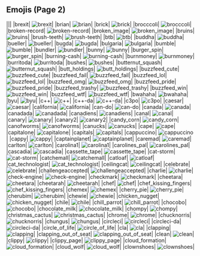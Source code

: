 
## Emojis (Page 2)
|||
|brexit| ![brexit](/output/brexit.png)|
|brian| ![brian](/output/brian.png)|
|brick| ![brick](/output/brick)|
|brocccoli| ![brocccoli](/output/brocccoli.png)|
|broken-record| ![broken-record](/output/broken-record.jpg)|
|broken_image| ![broken_image](/output/broken_image.jpg)|
|bruins| ![bruins](/output/bruins.png)|
|brush-teeth| ![brush-teeth](/output/brush-teeth.gif)|
|btb| ![btb](/output/btb.png)|
|buddha| ![buddha](/output/buddha.png)|
|bueller| ![bueller](/output/bueller.jpg)|
|bugda| ![bugda](/output/bugda.png)|
|bulgaria| ![bulgaria](/output/bulgaria)|
|bumble| ![bumble](/output/bumble.png)|
|bundler| ![bundler](/output/bundler.png)|
|bunny| ![bunny](/output/bunny.png)|
|burger_spin| ![burger_spin](/output/burger_spin.gif)|
|burning-cash| ![burning-cash](/output/burning-cash.gif)|
|burnmoney| ![burnmoney](/output/burnmoney.gif)|
|burritoda| ![burritoda](/output/burritoda.png)|
|bushes| ![bushes](/output/bushes.gif)|
|butternut_squash| ![butternut_squash](/output/butternut_squash.png)|
|butt_holdings| ![butt_holdings](/output/butt_holdings.gif)|
|buzzfeed_cute| ![buzzfeed_cute](/output/buzzfeed_cute.png)|
|buzzfeed_fail| ![buzzfeed_fail](/output/buzzfeed_fail.png)|
|buzzfeed_lol| ![buzzfeed_lol](/output/buzzfeed_lol.png)|
|buzzfeed_omg| ![buzzfeed_omg](/output/buzzfeed_omg.png)|
|buzzfeed_pride| ![buzzfeed_pride](/output/buzzfeed_pride.gif)|
|buzzfeed_trashy| ![buzzfeed_trashy](/output/buzzfeed_trashy.png)|
|buzzfeed_win| ![buzzfeed_win](/output/buzzfeed_win.png)|
|buzzfeed_wtf| ![buzzfeed_wtf](/output/buzzfeed_wtf.png)|
|bwahaha| ![bwahaha](/output/bwahaha)|
|byu| ![byu](/output/byu.png)|
|c++| ![c++](/output/c++.png)|
|c++-da| ![c++-da](/output/c++-da.png)|
|c3po| ![c3po](/output/c3po.png)|
|caesar| ![caesar](/output/caesar.png)|
|california| ![california](/output/california.jpg)|
|can-do| ![can-do](/output/can-do.png)|
|canada| ![canada](/output/canada)|
|canadada| ![canadada](/output/canadada.png)|
|canadiens| ![canadiens](/output/canadiens.png)|
|canal| ![canal](/output/canal.png)|
|canary| ![canary](/output/canary)|
|canary2| ![canary2](/output/canary2.png)|
|candy_corn| ![candy_corn](/output/candy_corn.png)|
|canofworms| ![canofworms](/output/canofworms.gif)|
|canucks| ![canucks](/output/canucks.png)|
|cape| ![cape](/output/cape.png)|
|capitalone| ![capitalone](/output/capitalone.jpg)|
|capitals| ![capitals](/output/capitals.png)|
|cappuccino| ![cappuccino](/output/cappuccino.png)|
|cappy| ![cappy](/output/cappy.png)|
|captainplanet| ![captainplanet](/output/captainplanet.png)|
|caremad| ![caremad](/output/caremad.png)|
|carlton| ![carlton](/output/carlton.gif)|
|carolina1| ![carolina1](/output/carolina1.png)|
|carolines_pal| ![carolines_pal](/output/carolines_pal.jpg)|
|cascadia| ![cascadia](/output/cascadia.jpg)|
|cassette_tape| ![cassette_tape](/output/cassette_tape.png)|
|cat-storm| ![cat-storm](/output/cat-storm.png)|
|catchemall| ![catchemall](/output/catchemall.png)|
|catloaf| ![catloaf](/output/catloaf.gif)|
|cat_technologist| ![cat_technologist](/output/cat_technologist.png)|
|ceilingcat| ![ceilingcat](/output/ceilingcat.png)|
|celebrate| ![celebrate](/output/celebrate.gif)|
|challengeaccepted| ![challengeaccepted](/output/challengeaccepted.png)|
|charlie| ![charlie](/output/charlie.png)|
|check-engine| ![check-engine](/output/check-engine.png)|
|checkmark| ![checkmark](/output/checkmark)|
|cheetara| ![cheetara](/output/cheetara.png)|
|cheetarah| ![cheetarah](/output/cheetarah.png)|
|chef| ![chef](/output/chef.png)|
|chef_kissing_fingers| ![chef_kissing_fingers](/output/chef_kissing_fingers.png)|
|chemex| ![chemex](/output/chemex.png)|
|cherry_pie| ![cherry_pie](/output/cherry_pie.png)|
|cherubim| ![cherubim](/output/cherubim.png)|
|chewie| ![chewie](/output/chewie.png)|
|chicken_nugget| ![chicken_nugget](/output/chicken_nugget.png)|
|chile| ![chile](/output/chile.png)|
|chill_parrot| ![chill_parrot](/output/chill_parrot.gif)|
|chocobo| ![chocobo](/output/chocobo.png)|
|chocolate_milk| ![chocolate_milk](/output/chocolate_milk.png)|
|chompy| ![chompy](/output/chompy.gif)|
|christmas_cactus| ![christmas_cactus](/output/christmas_cactus.png)|
|chrome| ![chrome](/output/chrome.png)|
|chucknorris| ![chucknorris](/output/chucknorris.png)|
|chungus| ![chungus](/output/chungus.png)|
|circleci| ![circleci](/output/circleci.png)|
|circleci-da| ![circleci-da](/output/circleci-da.png)|
|circle_of_life| ![circle_of_life](/output/circle_of_life.png)|
|cla| ![cla](/output/cla.png)|
|clapping| ![clapping](/output/clapping.gif)|
|clapping_out_of_seat| ![clapping_out_of_seat](/output/clapping_out_of_seat.jpg)|
|clean| ![clean](/output/clean.gif)|
|clippy| ![clippy](/output/clippy.png)|
|clippy_page| ![clippy_page](/output/clippy_page.png)|
|cloud_formation| ![cloud_formation](/output/cloud_formation.png)|
|cloud_wolf| ![cloud_wolf](/output/cloud_wolf.png)|
|clownshoes| ![clownshoes](/output/clownshoes.jpg)|